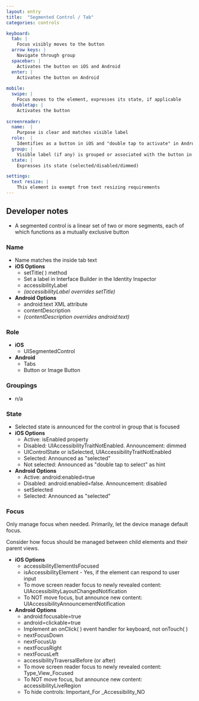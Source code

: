 ```yaml
---
layout: entry
title:  "Segmented Control / Tab"
categories: controls

keyboard:
  tab: |
    Focus visibly moves to the button
  arrow keys: |
    Navigate through group
  spacebar: |
    Activates the button on iOS and Android
  enter: |
    Activates the button on Android
          
mobile:
  swipe: |
    Focus moves to the element, expresses its state, if applicable
  doubletap: |
    Activates the button
    
screenreader: 
  name:  |
    Purpose is clear and matches visible label
  role:  |
    Identifies as a button in iOS and "double tap to activate" in Android
  group: |
    Visible label (if any) is grouped or associated with the button in a single swipe
  state: |
    Expresses its state (selected/disabled/dimmed)

settings:
  text resize: |
    This element is exempt from text resizing requirements
---
```


## Developer notes


- A segmented control is a linear set of two or more segments, each of which functions as a mutually exclusive button

### Name

- Name matches the inside tab text
- **iOS Options**
  - setTitle( ) method
  - Set a label in Interface Builder in the Identity Inspector
  - accessibilityLabel
  - _(accessibilityLabel overrides setTitle)_  
- **Android Options**  
  - android:text XML attribute
  - contentDescription
  - _(contentDescription overrides android:text)_

### Role

- **iOS**
  - UISegmentedControl  
- **Android**
  - Tabs
  - Button or Image Button

### Groupings

- n/a

### State

- Selected state is announced for the control in group that is focused
- **iOS Options**  
  - Active: isEnabled property
  - Disabled: UIAccessibilityTraitNotEnabled. Announcement: dimmed
  - UIControlState or isSelected, UIAccessibilityTraitNotEnabled
  - Selected: Announced as "selected"
  - Not selected: Announced as "double tap to select" as hint
- **Android Options**
  - Active: android:enabled=true
  - Disabled: android:enabled=false. Announcement: disabled
  - setSelected
  - Selected: Announced as "selected"

### Focus

Only manage focus when needed. Primarily, let the device manage default focus.  

Consider how focus should be managed between child elements and their parent views.

- **iOS Options**
  - accessibilityElementIsFocused  
  - isAccessibilityElement - Yes, if the element can respond to user input
  - To move screen reader focus to newly revealed content: UIAccessibilityLayoutChangedNotification
  - To NOT move focus, but announce new content: UIAccessibilityAnnouncementNotification
- **Android Options**
  - android:focusable=true
  - android=clickable=true
  - Implement an onClick( ) event handler for keyboard, not onTouch( )
  - nextFocusDown
  - nextFocusUp
  - nextFocusRight
  - nextFocusLeft
  - accessibilityTraversalBefore (or after)
  - To move screen reader focus to newly revealed content: Type_View_Focused
  - To NOT move focus, but announce new content: accessibilityLiveRegion
  - To hide controls: Important_For _Accessibility_NO